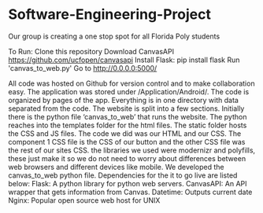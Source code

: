 # Software-Engineering-Project
Our group is creating a one stop spot for all Florida Poly students

To Run:
Clone this repository
Download CanvasAPI https://github.com/ucfopen/canvasapi
Install Flask: pip install flask
Run 'canvas_to_web.py'
Go to http://0.0.0.0:5000/


All code was hosted on Github for version control and to make collaboration easy. The application was stored under /Application/Android/. The code is organized by pages of the app. Everything is in one directory with data separated from the code. The website is split into a few sections. Initially there is the python file ‘canvas_to_web’ that runs the website. The python reaches into the templates folder for the html files. The static folder hosts the CSS and JS files. 
The code we did was our HTML and our CSS. The component 1 CSS file is the CSS of our button and the other CSS file was the rest of our sites CSS. the libraries we used were modernizr and polyfills, these just make it so we do not need to worry about differences between web browsers and different devices like mobile. We developed the canvas_to_web python file. Dependencies for the it to go live are listed below:
Flask: A python library for python web servers.
CanvasAPI: An API wrapper that gets information from Canvas.
Datetime: Outputs current date
Nginx: Popular open source web host for UNIX
